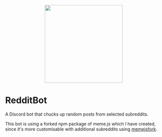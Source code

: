 <p align="center">
  <img height="250" src="https://i.imgur.com/hWonxMb.png">
</p>

# RedditBot

A Discord bot that chucks up random posts from selected subreddits.

This bot is using a forked npm package of meme.js which I have created, since it's more customisable with additional subreddits using [memejsfork](https://github.com/shadowolfyt/memejs).
